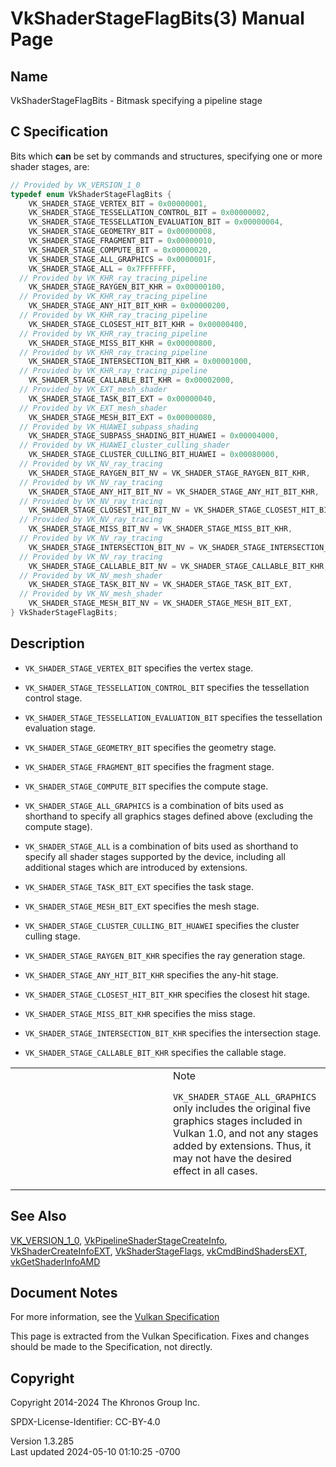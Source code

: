 # VkShaderStageFlagBits(3) Manual Page

## Name

VkShaderStageFlagBits - Bitmask specifying a pipeline stage



## <a href="#_c_specification" class="anchor"></a>C Specification

Bits which **can** be set by commands and structures, specifying one or
more shader stages, are:

``` c
// Provided by VK_VERSION_1_0
typedef enum VkShaderStageFlagBits {
    VK_SHADER_STAGE_VERTEX_BIT = 0x00000001,
    VK_SHADER_STAGE_TESSELLATION_CONTROL_BIT = 0x00000002,
    VK_SHADER_STAGE_TESSELLATION_EVALUATION_BIT = 0x00000004,
    VK_SHADER_STAGE_GEOMETRY_BIT = 0x00000008,
    VK_SHADER_STAGE_FRAGMENT_BIT = 0x00000010,
    VK_SHADER_STAGE_COMPUTE_BIT = 0x00000020,
    VK_SHADER_STAGE_ALL_GRAPHICS = 0x0000001F,
    VK_SHADER_STAGE_ALL = 0x7FFFFFFF,
  // Provided by VK_KHR_ray_tracing_pipeline
    VK_SHADER_STAGE_RAYGEN_BIT_KHR = 0x00000100,
  // Provided by VK_KHR_ray_tracing_pipeline
    VK_SHADER_STAGE_ANY_HIT_BIT_KHR = 0x00000200,
  // Provided by VK_KHR_ray_tracing_pipeline
    VK_SHADER_STAGE_CLOSEST_HIT_BIT_KHR = 0x00000400,
  // Provided by VK_KHR_ray_tracing_pipeline
    VK_SHADER_STAGE_MISS_BIT_KHR = 0x00000800,
  // Provided by VK_KHR_ray_tracing_pipeline
    VK_SHADER_STAGE_INTERSECTION_BIT_KHR = 0x00001000,
  // Provided by VK_KHR_ray_tracing_pipeline
    VK_SHADER_STAGE_CALLABLE_BIT_KHR = 0x00002000,
  // Provided by VK_EXT_mesh_shader
    VK_SHADER_STAGE_TASK_BIT_EXT = 0x00000040,
  // Provided by VK_EXT_mesh_shader
    VK_SHADER_STAGE_MESH_BIT_EXT = 0x00000080,
  // Provided by VK_HUAWEI_subpass_shading
    VK_SHADER_STAGE_SUBPASS_SHADING_BIT_HUAWEI = 0x00004000,
  // Provided by VK_HUAWEI_cluster_culling_shader
    VK_SHADER_STAGE_CLUSTER_CULLING_BIT_HUAWEI = 0x00080000,
  // Provided by VK_NV_ray_tracing
    VK_SHADER_STAGE_RAYGEN_BIT_NV = VK_SHADER_STAGE_RAYGEN_BIT_KHR,
  // Provided by VK_NV_ray_tracing
    VK_SHADER_STAGE_ANY_HIT_BIT_NV = VK_SHADER_STAGE_ANY_HIT_BIT_KHR,
  // Provided by VK_NV_ray_tracing
    VK_SHADER_STAGE_CLOSEST_HIT_BIT_NV = VK_SHADER_STAGE_CLOSEST_HIT_BIT_KHR,
  // Provided by VK_NV_ray_tracing
    VK_SHADER_STAGE_MISS_BIT_NV = VK_SHADER_STAGE_MISS_BIT_KHR,
  // Provided by VK_NV_ray_tracing
    VK_SHADER_STAGE_INTERSECTION_BIT_NV = VK_SHADER_STAGE_INTERSECTION_BIT_KHR,
  // Provided by VK_NV_ray_tracing
    VK_SHADER_STAGE_CALLABLE_BIT_NV = VK_SHADER_STAGE_CALLABLE_BIT_KHR,
  // Provided by VK_NV_mesh_shader
    VK_SHADER_STAGE_TASK_BIT_NV = VK_SHADER_STAGE_TASK_BIT_EXT,
  // Provided by VK_NV_mesh_shader
    VK_SHADER_STAGE_MESH_BIT_NV = VK_SHADER_STAGE_MESH_BIT_EXT,
} VkShaderStageFlagBits;
```

## <a href="#_description" class="anchor"></a>Description

- `VK_SHADER_STAGE_VERTEX_BIT` specifies the vertex stage.

- `VK_SHADER_STAGE_TESSELLATION_CONTROL_BIT` specifies the tessellation
  control stage.

- `VK_SHADER_STAGE_TESSELLATION_EVALUATION_BIT` specifies the
  tessellation evaluation stage.

- `VK_SHADER_STAGE_GEOMETRY_BIT` specifies the geometry stage.

- `VK_SHADER_STAGE_FRAGMENT_BIT` specifies the fragment stage.

- `VK_SHADER_STAGE_COMPUTE_BIT` specifies the compute stage.

- `VK_SHADER_STAGE_ALL_GRAPHICS` is a combination of bits used as
  shorthand to specify all graphics stages defined above (excluding the
  compute stage).

- `VK_SHADER_STAGE_ALL` is a combination of bits used as shorthand to
  specify all shader stages supported by the device, including all
  additional stages which are introduced by extensions.

- `VK_SHADER_STAGE_TASK_BIT_EXT` specifies the task stage.

- `VK_SHADER_STAGE_MESH_BIT_EXT` specifies the mesh stage.

- `VK_SHADER_STAGE_CLUSTER_CULLING_BIT_HUAWEI` specifies the cluster
  culling stage.

- `VK_SHADER_STAGE_RAYGEN_BIT_KHR` specifies the ray generation stage.

- `VK_SHADER_STAGE_ANY_HIT_BIT_KHR` specifies the any-hit stage.

- `VK_SHADER_STAGE_CLOSEST_HIT_BIT_KHR` specifies the closest hit stage.

- `VK_SHADER_STAGE_MISS_BIT_KHR` specifies the miss stage.

- `VK_SHADER_STAGE_INTERSECTION_BIT_KHR` specifies the intersection
  stage.

- `VK_SHADER_STAGE_CALLABLE_BIT_KHR` specifies the callable stage.

<table>
<colgroup>
<col style="width: 50%" />
<col style="width: 50%" />
</colgroup>
<tbody>
<tr class="odd">
<td class="icon"><em></em></td>
<td class="content">Note
<p><code>VK_SHADER_STAGE_ALL_GRAPHICS</code> only includes the original
five graphics stages included in Vulkan 1.0, and not any stages added by
extensions. Thus, it may not have the desired effect in all
cases.</p></td>
</tr>
</tbody>
</table>

## <a href="#_see_also" class="anchor"></a>See Also

[VK_VERSION_1_0](https://registry.khronos.org/vulkan/specs/1.3-extensions/man/html/VK_VERSION_1_0.html),
[VkPipelineShaderStageCreateInfo](https://registry.khronos.org/vulkan/specs/1.3-extensions/man/html/VkPipelineShaderStageCreateInfo.html),
[VkShaderCreateInfoEXT](https://registry.khronos.org/vulkan/specs/1.3-extensions/man/html/VkShaderCreateInfoEXT.html),
[VkShaderStageFlags](https://registry.khronos.org/vulkan/specs/1.3-extensions/man/html/VkShaderStageFlags.html),
[vkCmdBindShadersEXT](https://registry.khronos.org/vulkan/specs/1.3-extensions/man/html/vkCmdBindShadersEXT.html),
[vkGetShaderInfoAMD](https://registry.khronos.org/vulkan/specs/1.3-extensions/man/html/vkGetShaderInfoAMD.html)

## <a href="#_document_notes" class="anchor"></a>Document Notes

For more information, see the <a
href="https://registry.khronos.org/vulkan/specs/1.3-extensions/html/vkspec.html#VkShaderStageFlagBits"
target="_blank" rel="noopener">Vulkan Specification</a>

This page is extracted from the Vulkan Specification. Fixes and changes
should be made to the Specification, not directly.

## <a href="#_copyright" class="anchor"></a>Copyright

Copyright 2014-2024 The Khronos Group Inc.

SPDX-License-Identifier: CC-BY-4.0

Version 1.3.285  
Last updated 2024-05-10 01:10:25 -0700
